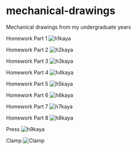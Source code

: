 # mechanical-drawings
Mechanical drawings from my undergraduate years

Homework Part 1
![h1kaya](https://github.com/user-attachments/assets/1bacaceb-e8f0-468e-97cd-a5bfd26499bd)

Homework Part 2
![h2kaya](https://github.com/user-attachments/assets/182f58b4-be29-4355-88dc-62d25399d848)

Homework Part 3
![h3kaya](https://github.com/user-attachments/assets/b8290045-8a2f-4a4c-a8ac-7bbc8661e9bf)

Homework Part 4
![h4kaya](https://github.com/user-attachments/assets/74d8dc8d-ab32-45e9-b0a9-c9be82a9c220)

Homework Part 5
![h5kaya](https://github.com/user-attachments/assets/5312abd9-db2b-471b-be3a-13bc64701207)

Homework Part 6
![h6kaya](https://github.com/user-attachments/assets/a8e6e82d-7bb2-4296-9d05-e1fedcd562f1)

Homework Part 7
![h7kaya](https://github.com/user-attachments/assets/c9645633-073e-4171-8183-3d2bec73a955)

Homework Part 8
![h8kaya](https://github.com/user-attachments/assets/d58c1c60-ac0c-47db-847e-dfd8c2e979ec)

Press
![h9kaya](https://github.com/user-attachments/assets/b9391ba2-ff54-4410-82cc-2a35785ea064)

Clamp
![Clamp](https://github.com/user-attachments/assets/0a7102b1-5a54-4090-8860-af58a4c108b0)
